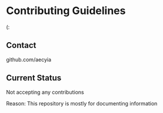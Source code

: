 # Contributing Guidelines

(:
## Contact

github.com/aecyia

## Current Status

Not accepting any contributions

Reason: This repository is mostly for documenting information
